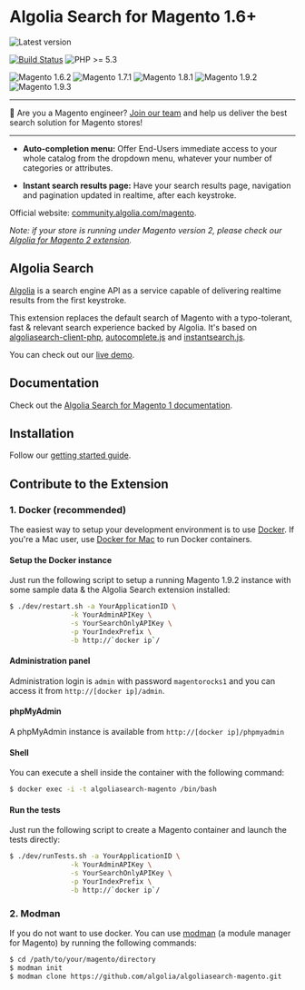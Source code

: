 Algolia Search for Magento 1.6+
==================

![Latest version](https://img.shields.io/badge/latest-1.17.0-green.svg)

[![Build Status](https://travis-ci.org/algolia/algoliasearch-magento.svg?branch=master)](https://travis-ci.org/algolia/algoliasearch-magento)
![PHP >= 5.3](https://img.shields.io/badge/php-%3E=5.3-green.svg)

![Magento 1.6.2](https://img.shields.io/badge/magento-1.6.2-blue.svg)
![Magento 1.7.1](https://img.shields.io/badge/magento-1.7.1-blue.svg)
![Magento 1.8.1](https://img.shields.io/badge/magento-1.8.1-blue.svg)
![Magento 1.9.2](https://img.shields.io/badge/magento-1.9.2-blue.svg)
![Magento 1.9.3](https://img.shields.io/badge/magento-1.9.3-blue.svg)

-------

🔎 Are you a Magento engineer? [Join our team](https://www.algolia.com/careers#!?j=eed58660-f684-436d-a2ff-e9947d2b65a2) and help us deliver the best search solution for Magento stores!

-------

- **Auto-completion menu:** Offer End-Users immediate access to your whole catalog from the dropdown menu, whatever your number of categories or attributes.

- **Instant search results page:** Have your search results page, navigation and pagination updated in realtime, after each keystroke.

Official website: [community.algolia.com/magento](https://community.algolia.com/magento).

*Note: if your store is running under Magento version 2, please check our [Algolia for Magento 2 extension](https://github.com/algolia/algoliasearch-magento-2).*

Algolia Search
--------------

[Algolia](http://www.algolia.com) is a search engine API as a service capable of delivering realtime results from the first keystroke.

This extension replaces the default search of Magento with a typo-tolerant, fast & relevant search experience backed by Algolia. It's based on [algoliasearch-client-php](https://github.com/algolia/algoliasearch-client-php), [autocomplete.js](https://github.com/algolia/autocomplete.js) and [instantsearch.js](https://github.com/algolia/instantsearch.js).

You can check out our [live demo](https://magento.algolia.com).

Documentation
--------------

Check out the [Algolia Search for Magento 1 documentation](https://community.algolia.com/magento/doc/m1/getting-started/).

Installation
------------

Follow our [getting started guide](https://community.algolia.com/magento/doc/m1/getting-started/).

Contribute to the Extension
------------

### 1. Docker (recommended)

The easiest way to setup your development environment is to use [Docker](https://www.docker.com/). If you're a Mac user, use [Docker for Mac](https://docs.docker.com/engine/installation/mac/) to run Docker containers.

#### Setup the Docker instance

Just run the following script to setup a running Magento 1.9.2 instance with some sample data & the Algolia Search extension installed:

```sh
$ ./dev/restart.sh -a YourApplicationID \
               -k YourAdminAPIKey \
               -s YourSearchOnlyAPIKey \
               -p YourIndexPrefix \
               -b http://`docker ip`/
```

#### Administration panel

Administration login is `admin` with password `magentorocks1` and you can access it from `http://[docker ip]/admin`.

#### phpMyAdmin

A phpMyAdmin instance is available from `http://[docker ip]/phpmyadmin`

#### Shell

You can execute a shell inside the container with the following command:

```sh
$ docker exec -i -t algoliasearch-magento /bin/bash
```

#### Run the tests

Just run the following script to create a Magento container and launch the tests directly:

```sh
$ ./dev/runTests.sh -a YourApplicationID \
               -k YourAdminAPIKey \
               -s YourSearchOnlyAPIKey \
               -p YourIndexPrefix \
               -b http://`docker ip`/
```

### 2. Modman

If you do not want to use docker. You can use [modman](https://github.com/colinmollenhour/modman) (a module manager for Magento) by running the following commands:

```sh
$ cd /path/to/your/magento/directory
$ modman init
$ modman clone https://github.com/algolia/algoliasearch-magento.git
```
